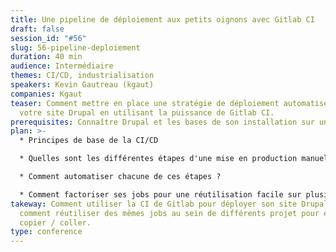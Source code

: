 ```yaml
---
title: Une pipeline de déploiement aux petits oignons avec Gitlab CI
draft: false
session_id: "#56"
slug: 56-pipeline-deploiement
duration: 40 min
audience: Intermédiaire
themes: CI/CD, industrialisation
speakers: Kevin Gautreau (kgaut)
companies: Kgaut
teaser: Comment mettre en place une stratégie de déploiement automatisé pour
  votre site Drupal en utilisant la puissance de Gitlab CI.
prerequisites: Connaître Drupal et les bases de son installation sur un serveur.
plan: >-
  * Principes de base de la CI/CD

  * Quelles sont les différentes étapes d'une mise en production manuelle ?

  * Comment automatiser chacune de ces étapes ?

  * Comment factoriser ses jobs pour une réutilisation facile sur plusieurs projets
takeway: Comment utiliser la CI de Gitlab pour déployer son site Drupal et
  comment réutiliser des mêmes jobs au sein de différents projet pour éviter les
  copier / coller.
type: conference
---
```

